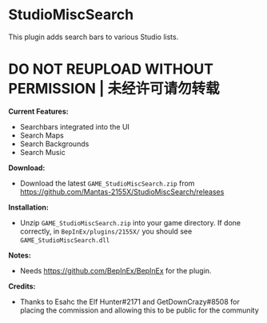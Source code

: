 # StudioMiscSearch  

This plugin adds search bars to various Studio lists.  

# DO NOT REUPLOAD WITHOUT PERMISSION | 未经许可请勿转载  

**Current Features:**
* Searchbars integrated into the UI
* Search Maps
* Search Backgrounds
* Search Music

**Download:**  
* Download the latest `GAME_StudioMiscSearch.zip` from https://github.com/Mantas-2155X/StudioMiscSearch/releases  

**Installation:**  
* Unzip `GAME_StudioMiscSearch.zip` into your game directory. If done correctly, in `BepInEx/plugins/2155X/` you should see `GAME_StudioMiscSearch.dll`  

**Notes:**
* Needs https://github.com/BepInEx/BepInEx for the plugin.

**Credits:**
* Thanks to Esahc the Elf Hunter#2171 and GetDownCrazy#8508 for placing the commission and allowing this to be public for the community
